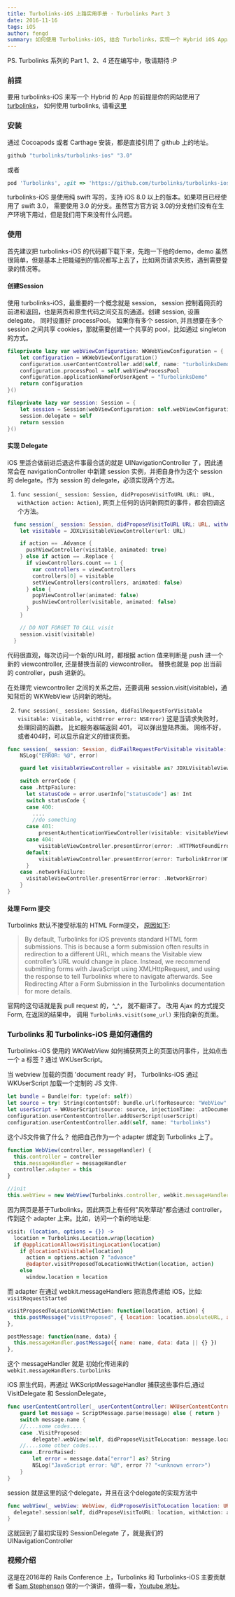 ```yaml
---
title: Turbolinks-iOS 上路实用手册 · Turbolinks Part 3
date: 2016-11-16
tags: iOS
author: fengd
summary: 如何使用 Turbolinks-iOS, 结合 Turbolinks，实现一个 Hybrid iOS App。
---
```


PS. Turbolinks 系列的 Part 1、2、4 还在编写中，敬请期待 :P

### 前提

要用 turbolinks-iOS 来写一个 Hybrid 的 App 的前提是你的网站使用了 [turbolinks](https://github.com/turbolinks/turbolinks)， 如何使用 turbolinks, 请看[这里](https://github.com/turbolinks/turbolinks)

### 安装

通过 Cocoapods 或者 Carthage 安装，都是直接引用了 github 上的地址。

```ruby
github "turbolinks/turbolinks-ios" "3.0"
```

或者

```ruby
pod 'Turbolinks', :git => 'https://github.com/turbolinks/turbolinks-ios.git', branch: 'swift-3.0'
```

turbolinks-iOS 是使用纯 swift 写的，支持 iOS 8.0 以上的版本。如果项目已经使用了 swift 3.0， 需要使用 3.0 的分支。虽然官方官方说 3.0的分支他们没有在生产环境下用过，但是我们用下来没有什么问题。

### 使用

首先建议把 turbolinks-iOS 的代码都下载下来，先跑一下他的demo，demo 虽然很简单，但是基本上把能碰到的情况都写上去了，比如网页请求失败，遇到需要登录的情况等。

#### 创建Session

使用 turbolinks-iOS，最重要的一个概念就是 session， session 控制着网页的前进和返回，也是网页和原生代码之间交互的通道。创建 session, 设置 delegate， 同时设置好 processPool。 如果你有多个 session, 并且想要在多个 session 之间共享 cookies，那就需要创建一个共享的 pool，比如通过 singleton 的方式。

```swift
fileprivate lazy var webViewConfiguration: WKWebViewConfiguration = {
    let configuration = WKWebViewConfiguration()
    configuration.userContentController.add(self, name: "turbolinksDemo")
    configuration.processPool = self.webViewProcessPool
    configuration.applicationNameForUserAgent = "TurbolinksDemo"
    return configuration
}()

fileprivate lazy var session: Session = {
    let session = Session(webViewConfiguration: self.webViewConfiguration)
    session.delegate = self
    return session
}()
```

#### 实现 Delegate

iOS 里适合做前进后退这件事最合适的就是 UINavigationController 了，因此通常会在 navigationController 中新建 session 实例，并把自身作为这个 session 的 delegate。作为 session 的 delegate，必须实现两个方法。


1. `func session(_ session: Session, didProposeVisitToURL URL: URL, withAction action: Action)`, 网页上任何的访问新网页的事件，都会回调这个方法。

```swift
  func session(_ session: Session, didProposeVisitToURL URL: URL, withAction action: Action) {
    let visitable = JDXLVisitableViewController(url: URL)

    if action == .Advance {
      pushViewController(visitable, animated: true)
    } else if action == .Replace {
      if viewControllers.count == 1 {
        var controllers = viewControllers
        controllers[0] = visitable
        setViewControllers(controllers, animated: false)
      } else {
        popViewController(animated: false)
        pushViewController(visitable, animated: false)
      }
    }

    // DO NOT FORGET TO CALL visit
    session.visit(visitable)
  }
```

代码很直观，每次访问一个新的URL时，都根据 action 值来判断是 push 进一个新的 viewcontroller, 还是替换当前的 viewcontroller。 替换也就是 pop 出当前的 controller，push 进新的。

在处理完 viewcontroller 之间的关系之后，还要调用 session.visit(visitable)，通知背后的 WKWebView 访问新的地址。


2. `func session(_ session: Session, didFailRequestForVisitable visitable: Visitable, withError error: NSError)`
这是当请求失败时，处理回调的函数。 比如服务器端返回 401， 可以弹出登陆界面。 网络不好，或者404时，可以显示自定义的错误页面。

```swift
func session(_ session: Session, didFailRequestForVisitable visitable: Visitable, withError error: NSError) {
    NSLog("ERROR: %@", error)

    guard let visitableViewController = visitable as? JDXLVisitableViewController, let errorCode = ErrorCode(rawValue: error.code) else { return }

    switch errorCode {
    case .httpFailure:
      let statusCode = error.userInfo["statusCode"] as! Int
      switch statusCode {
      case 400:
        ....
        //do something
      case 401:
          presentAuthenticationViewController(visitable: visitableViewController)
      case 404:
          visitableViewController.presentError(error: .HTTPNotFoundError)
      default:
          visitableViewController.presentError(error: TurbolinkError(HTTPStatusCode: statusCode))
      }
    case .networkFailure:
      visitableViewController.presentError(error: .NetworkError)
    }
}
```

#### 处理 Form 提交

Turbolinks 默认不接受标准的 HTML Form提交， [原因如下](https://github.com/turbolinks/turbolinks-ios#handling-form-submission):

> By default, Turbolinks for iOS prevents standard HTML form submissions. This is because a form submission often results in redirection to a different URL, which means the Visitable view controller’s URL would change in place.
Instead, we recommend submitting forms with JavaScript using XMLHttpRequest, and using the response to tell Turbolinks where to navigate afterwards. See Redirecting After a Form Submission in the Turbolinks documentation for more details.

官网的这句话就是我 pull request 的，^_^， 就不翻译了。 改用 Ajax 的方式提交 Form,  在返回的结果中， 调用 `Turbolinks.visit(some_url)` 来指向新的页面。

### Turbolinks 和 Turbolinks-iOS 是如何通信的

Turbolinks-iOS 使用的 WKWebView 如何捕获网页上的页面访问事件，比如点击一个 a 标签 ? 通过 WKUserScript。

当 webview 加载的页面 'document ready' 时， Turbolinks-iOS 通过 WKUserScript 加载一个定制的 JS 文件.

```swift
let bundle = Bundle(for: type(of: self))
let source = try! String(contentsOf: bundle.url(forResource: "WebView", withExtension: "js")!, encoding: String.Encoding.utf8)
let userScript = WKUserScript(source: source, injectionTime: .atDocumentEnd, forMainFrameOnly: true)
configuration.userContentController.addUserScript(userScript)
configuration.userContentController.add(self, name: "turbolinks")
```

这个JS文件做了什么？ 他把自己作为一个 adapter 绑定到 Turbolinks 上了。

```javascript
function WebView(controller, messageHandler) {
  this.controller = controller
  this.messageHandler = messageHandler
  controller.adapter = this
}

//init
this.webView = new WebView(Turbolinks.controller, webkit.messageHandlers.turbolinks)
```

因为网页是基于Turbolinks，因此网页上有任何"风吹草动"都会通过 controller，传到这个 adapter 上来。比如，访问一个新的地址是:

```coffee
visit: (location, options = {}) ->
  location = Turbolinks.Location.wrap(location)
  if @applicationAllowsVisitingLocation(location)
    if @locationIsVisitable(location)
      action = options.action ? "advance"
      @adapter.visitProposedToLocationWithAction(location, action)
    else
      window.location = location
```

而 adapter 在通过 webkit.messageHandlers 把消息传递给 iOS，比如: <code>visitRequestStarted</code>

```javascript
visitProposedToLocationWithAction: function(location, action) {
  this.postMessage("visitProposed", { location: location.absoluteURL, action: action })
},

postMessage: function(name, data) {
  this.messageHandler.postMessage({ name: name, data: data || {} })
},
```

这个 messageHandler 就是 初始化传进来的 <code>webkit.messageHandlers.turbolinks</code>


iOS 原生代码，再通过 WKScriptMessageHandler 捕获这些事件后,通过 VisitDelegate 和 SessionDelegate，

```swift
func userContentController(_ userContentController: WKUserContentController, didReceive message: WKScriptMessage) {
    guard let message = ScriptMessage.parse(message) else { return }
    switch message.name {
    //....some codes....
    case .VisitProposed:
        delegate?.webView(self, didProposeVisitToLocation: message.location!, withAction: message.action!)
    //....some other codes...
    case .ErrorRaised:
        let error = message.data["error"] as? String
        NSLog("JavaScript error: %@", error ?? "<unknown error>")
    }
}
```

session 就是这里的这个delegate，并且在这个delegate的实现方法中

```swift
func webView(_ webView: WebView, didProposeVisitToLocation location: URL, withAction action: Action) {
  delegate?.session(self, didProposeVisitToURL: location, withAction: action)
}
```

这就回到了最初实现的 SessionDelegate 了，就是我们的 UINavigationController

### 视频介绍

这是在2016年的 Rails Conference 上，Turbolinks 和 Turbolinks-iOS 主要贡献者 [Sam Stephenson](https://github.com/sstephenson) 做的一个演讲，值得一看，[Youtube 地址](https://www.youtube.com/watch?v=SWEts0rlezA)。
